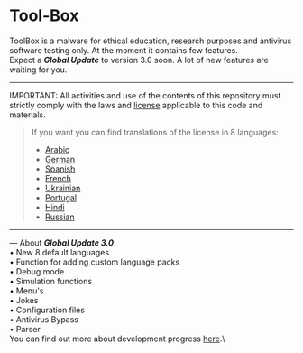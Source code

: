 # Tool-Box
ToolBox is a malware for ethical education, research purposes and antivirus software testing only. At the moment it contains few features.\
Expect a ___Global Update___ to version 3.0 soon. A lot of new features are waiting for you.

---
IMPORTANT: All activities and use of the contents of this repository must strictly comply with the laws and [license](license) applicable to this code and materials.
>If you want you can find translations of the license in 8 languages:
>+ [Arabic](license_translates/license_ar)
>+ [German](license_translates/license_de)
>+ [Spanish](license_translates/license_es)
>+ [French](license_translates/license_fr)
>+ [Ukrainian](license_translates/license_ua)
>+ [Portugal](license_translates/license_pt)
>+ [Hindi](license_translates/license_hi)
>+ [Russian](license_translates/license_ru)
---
— About ***Global Update 3.0***:\
‎ ‎ ‎ ‎ ‎ ‎ ‎‎ ‎ ‎ ‎‎ ‎ • New 8 default languages\
‎ ‎ ‎ ‎ ‎ ‎ ‎ ‎‎ ‎ ‎ ‎ ‎• Function for adding custom language packs\
‎ ‎ ‎ ‎ ‎ ‎ ‎ ‎‎ ‎ ‎ ‎ ‎‎• Debug mode\
‎ ‎ ‎ ‎ ‎ ‎ ‎ ‎‎ ‎ ‎ ‎ ‎‎• Simulation functions\
‎ ‎ ‎ ‎ ‎ ‎ ‎ ‎‎ ‎ ‎ ‎ ‎‎• Menu's\
‎ ‎ ‎ ‎ ‎ ‎ ‎ ‎‎ ‎ ‎ ‎ ‎‎• Jokes\
‎ ‎ ‎ ‎ ‎ ‎ ‎ ‎‎ ‎ ‎ ‎ ‎‎• Configuration files\
‎ ‎ ‎ ‎ ‎ ‎ ‎ ‎‎ ‎ ‎ ‎ ‎‎• Antivirus Bypass\
‎ ‎ ‎ ‎ ‎ ‎ ‎ ‎‎ ‎ ‎ ‎ ‎‎• Parser\
You can find out more about development progress [here](https://github.com/users/Mandi-OS/projects/1).\
